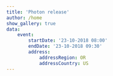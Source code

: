 ```yaml
---
title: 'Photon release'
author: /home
show_gallery: true
data:
    event:
        startDate: '23-10-2018 08:00'
        endDate: '23-10-2018 09:30'
        address:
            addressRegion: OR
            addressCountry: US
---
```


